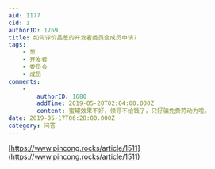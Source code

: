 ```yaml
---
aid: 1177
cid: 1
authorID: 1769
title: 如何评价品葱的开发者委员会成员申请?
tags:
    - 葱
    - 开发者
    - 委员会
    - 成员
comments:
    -
        authorID: 1680
        addTime: 2019-05-20T02:04:00.000Z
        content: 蜜罐效果不好，领导不给钱了，只好骗免费劳动力啦。
date: 2019-05-17T06:28:00.000Z
category: 问答
---
```


[https://www.pincong.rocks/article/1511](https://www.pincong.rocks/article/1511)

